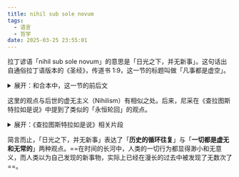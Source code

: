 ```yaml
---
title: nihil sub sole novum
tags:
  - 语言
  - 哲学
date: 2025-03-25 23:55:01
---
```


拉丁谚语「nihil sub sole novum」的意思是「日光之下，并无新事」。这句话出自通俗拉丁语版本的《圣经》，传道书 1:9，这一节的标题叫做「凡事都是虚空」。

<details>
  <summary>展开：和合本中，这一节的前后文</summary>
  <blockquote>


人的一切劳碌，就是他在日光之下的劳碌，有什么益处呢？

一代过去，一代又来，地却永远长存。

日头出来，日头落下，急归所出之地。

风往南刮，又往北转，不往地旋转，而且返回转行原道。

江河都往海里流，海却不满；江河从何处流，仍归还何处。

万事令人厌烦，人不能说尽。

眼看，看不饱；耳听，听不足。

已有的事，后必再有；

已行的事，后必再行；

**日光之下，并无新事。**

岂有一件事人能指着说：“这是新的”？

哪知，在我们以前的世代早已有了。

已过的世代，无人记念；将来的世代，后来的人也不记念。

  </blockquote>
</details>

这里的观点与后世的虚无主义（Nihilism）有相似之处。后来，尼采在《查拉图斯特拉如是说》中提到了类似的「永恒轮回」的观点。

<details>
  <summary>展开：《查拉图斯特拉如是说》相关片段</summary>

![](https://image.guhub.cn/uPic/2025/03/%E6%9F%A5%E6%8B%89%E5%9B%BE%E6%96%AF%E7%89%B9%E6%8B%89%E5%A6%82%E6%98%AF%E8%AF%B4-%E5%B9%BB%E8%A7%89%E4%B8%8E%E8%B0%9C%E5%9B%A2-0.jpeg)

![](https://image.guhub.cn/uPic/2025/03/%E6%9F%A5%E6%8B%89%E5%9B%BE%E6%96%AF%E7%89%B9%E6%8B%89%E5%A6%82%E6%98%AF%E8%AF%B4-%E5%B9%BB%E8%A7%89%E4%B8%8E%E8%B0%9C%E5%9B%A2-1.jpeg)

</details>

简言而止，「日光之下，并无新事」表达了「**历史的循环往复**」与「**一切都是虚无和无常的**」两种观点。==在时间的长河中，人类的一切行为都显得渺小和无意义，而人类以为自己发现的新事物，实际上已经在漫长的过去中被发现了无数次了==。
